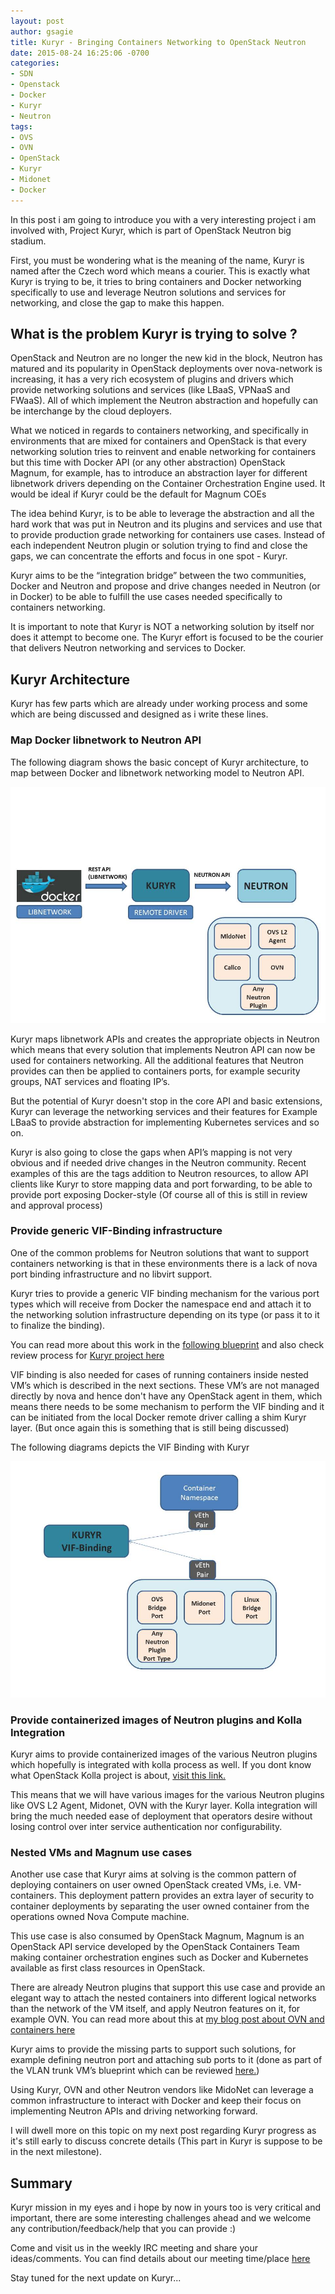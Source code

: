 ```yaml
---
layout: post
author: gsagie
title: Kuryr - Bringing Containers Networking to OpenStack Neutron
date: 2015-08-24 16:25:06 -0700
categories:
- SDN
- Openstack
- Docker
- Kuryr
- Neutron
tags:
- OVS
- OVN
- OpenStack
- Kuryr
- Midonet
- Docker
---
```


In this post i am going to introduce you with a very interesting project i am involved with, Project Kuryr,  which is part of OpenStack Neutron big stadium.

First, you must be wondering what is the meaning of the name, Kuryr is named after the Czech word which means a courier.
This is exactly what Kuryr is trying to be, it tries to bring containers and Docker networking specifically to use and leverage Neutron solutions and services for networking, and close the gap to make this happen.

## What is the problem Kuryr is trying to solve ?

OpenStack and Neutron are no longer the new kid in the block, Neutron has matured and its popularity in OpenStack deployments over nova-network is increasing, it has a very rich ecosystem of plugins and drivers which provide networking solutions and services (like LBaaS, VPNaaS and FWaaS).
All of which implement the Neutron abstraction and hopefully can be interchange by the cloud deployers.

What we noticed in regards to containers networking, and specifically in environments that are mixed for containers and OpenStack is that every networking solution tries to reinvent and enable networking for containers but this time with Docker API (or any other abstraction)
OpenStack Magnum, for example, has to introduce an abstraction layer for different libnetwork drivers depending on the Container Orchestration Engine used. It would be ideal if Kuryr could be the default for Magnum COEs

The idea behind Kuryr, is to be able to leverage the abstraction and all the hard work that was put in Neutron and its plugins and services and use that to provide production grade networking for containers use cases.
Instead of each independent Neutron plugin or solution trying to find and close the gaps, we can concentrate the efforts and focus in one spot - Kuryr.

Kuryr aims to be the “integration bridge” between the two communities, Docker and Neutron and propose and drive changes needed in Neutron (or in Docker) to be able to fulfill the use cases needed specifically to containers networking.

It is important to note that Kuryr is NOT a networking solution by itself nor does it attempt to become one. The Kuryr effort is focused to be the courier that delivers Neutron networking and services to Docker.

## Kuryr Architecture

Kuryr has few parts which are already under working process and some which are being discussed and designed as i write these lines. 

### Map Docker libnetwork to Neutron API

The following diagram shows the basic concept of Kuryr architecture, to map between Docker and libnetwork networking model to Neutron API.

<img src="https://raw.githubusercontent.com/GalSagie/GalSagie.github.io/master/public/img/kuryr1.jpg" />

Kuryr maps libnetwork APIs and creates the appropriate objects in Neutron which means that every solution that implements Neutron API can now be used for containers networking.
All the additional features that Neutron provides can then be applied to containers ports, for example security groups, NAT services and floating IP’s.

But the potential of Kuryr doesn't stop in the core API and basic extensions, Kuryr can leverage the networking services and their features for Example LBaaS to provide abstraction for implementing Kubernetes services and so on.

Kuryr is also going to close the gaps when API’s mapping is not very obvious and if needed drive changes in the Neutron community.
Recent examples of this are the tags addition to Neutron resources, to allow API clients like Kuryr to store mapping data and port forwarding, to be able to provide port exposing Docker-style (Of course all of this is still in review and approval process)

### Provide generic VIF-Binding infrastructure

One of the common problems for Neutron solutions that want to support containers networking is that in these environments there is a lack of nova port binding infrastructure and no libvirt support.

Kuryr tries to provide a generic VIF binding mechanism for the various port types which will receive from Docker the namespace end and attach it to the networking solution infrastructure depending on its type (or pass it to it to finalize the binding).

You can read more about this work in the [following blueprint](https://blueprints.launchpad.net/kuryr/+spec/vif-binding-and-unbinding-mechanism)
and also check review process for [Kuryr project here](https://review.openstack.org/#/q/status:open+project:openstack/kuryr,n,z)

VIF binding is also needed for cases of running containers inside nested VM’s which is described in the next sections.
These VM’s are not managed directly by nova and hence don't have any OpenStack agent in them, which means there needs to be some mechanism to perform the VIF binding and it can be initiated from the local Docker remote driver calling a shim Kuryr layer. (But once again this is something that is still being discussed)

The following diagrams depicts the VIF Binding with Kuryr

<img src="https://raw.githubusercontent.com/GalSagie/GalSagie.github.io/master/public/img/kuryr2.jpg" />

### Provide containerized images of Neutron plugins and Kolla Integration

Kuryr aims to provide containerized images of the various Neutron plugins which hopefully is integrated with kolla process as well.
If you dont know what OpenStack Kolla project is about, [visit this link.](https://wiki.openstack.org/wiki/Kolla)

This means that we will have various images for the various Neutron plugins like OVS L2 Agent, Midonet, OVN with the Kuryr layer.
Kolla integration will bring the much needed ease of deployment that operators desire without losing control over inter service authentication nor configurability.

### Nested VMs and Magnum use cases

Another use case that Kuryr aims at solving is the common pattern of deploying containers on user owned OpenStack created VMs, i.e. VM-containers. This deployment pattern provides an extra layer of security to container deployments by separating the user owned container from the operations owned Nova Compute machine.

This use case is also consumed by OpenStack Magnum, Magnum is an OpenStack API service developed by the OpenStack Containers Team making container orchestration engines such as Docker and Kubernetes available as first class resources in OpenStack.

There are already Neutron plugins that support this use case and provide an elegant way to attach the nested containers into different logical networks than the network of the VM itself, and apply Neutron features on it, for example OVN.
You can read more about this at [my blog post about OVN and containers here](http://galsagie.github.io/sdn/openstack/ovs/2015/04/26/ovn-containers/)

Kuryr aims to provide the missing parts to support such solutions, for example defining neutron port and attaching sub ports to it (done as part of the VLAN trunk VM’s blueprint which can be reviewed [here.](https://blueprints.launchpad.net/openstack/?searchtext=vlan-aware-vms))

Using Kuryr, OVN and other Neutron vendors like MidoNet can leverage a common infrastructure to interact with Docker and keep their focus on implementing Neutron APIs and driving networking forward.

I will dwell more on this topic on my next post regarding Kuryr progress as it's still early to discuss concrete details (This part in Kuryr is suppose to be in the next milestone).


## Summary

Kuryr mission in my eyes and i hope by now in yours too is very critical and important, there are some interesting challenges ahead and we welcome any contribution/feedback/help that you can provide :)

Come and visit us in the weekly IRC meeting and share your ideas/comments.
You can find details about our meeting time/place [here](http://eavesdrop.openstack.org/#Kuryr_Project_Meeting)

Stay tuned for the next update on Kuryr...

